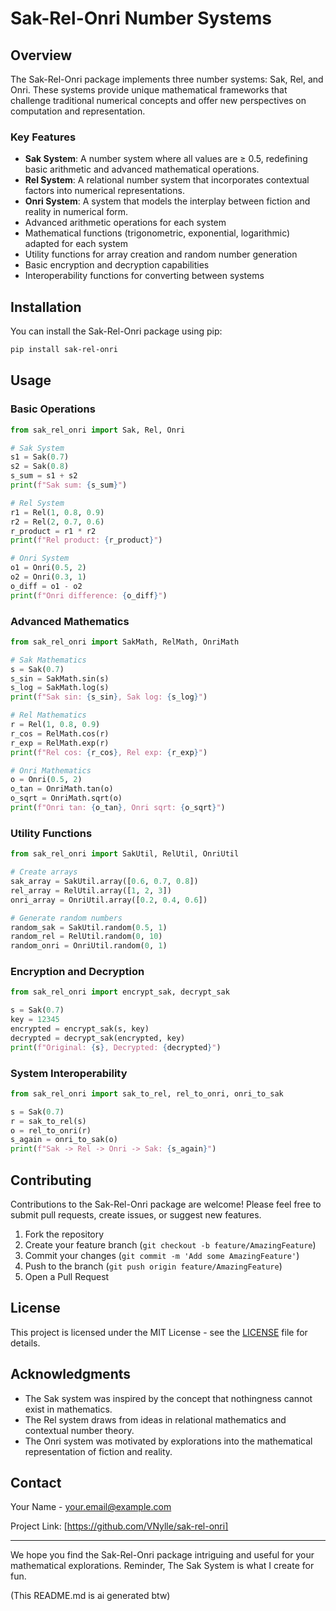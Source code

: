 # Sak-Rel-Onri Number Systems

## Overview

The Sak-Rel-Onri package implements three number systems: Sak, Rel, and Onri. These systems provide unique mathematical frameworks that challenge traditional numerical concepts and offer new perspectives on computation and representation.

### Key Features

- **Sak System**: A number system where all values are ≥ 0.5, redefining basic arithmetic and advanced mathematical operations.
- **Rel System**: A relational number system that incorporates contextual factors into numerical representations.
- **Onri System**: A system that models the interplay between fiction and reality in numerical form.
- Advanced arithmetic operations for each system
- Mathematical functions (trigonometric, exponential, logarithmic) adapted for each system
- Utility functions for array creation and random number generation
- Basic encryption and decryption capabilities
- Interoperability functions for converting between systems

## Installation

You can install the Sak-Rel-Onri package using pip:

```bash
pip install sak-rel-onri
```

## Usage

### Basic Operations

```python
from sak_rel_onri import Sak, Rel, Onri

# Sak System
s1 = Sak(0.7)
s2 = Sak(0.8)
s_sum = s1 + s2
print(f"Sak sum: {s_sum}")

# Rel System
r1 = Rel(1, 0.8, 0.9)
r2 = Rel(2, 0.7, 0.6)
r_product = r1 * r2
print(f"Rel product: {r_product}")

# Onri System
o1 = Onri(0.5, 2)
o2 = Onri(0.3, 1)
o_diff = o1 - o2
print(f"Onri difference: {o_diff}")
```

### Advanced Mathematics

```python
from sak_rel_onri import SakMath, RelMath, OnriMath

# Sak Mathematics
s = Sak(0.7)
s_sin = SakMath.sin(s)
s_log = SakMath.log(s)
print(f"Sak sin: {s_sin}, Sak log: {s_log}")

# Rel Mathematics
r = Rel(1, 0.8, 0.9)
r_cos = RelMath.cos(r)
r_exp = RelMath.exp(r)
print(f"Rel cos: {r_cos}, Rel exp: {r_exp}")

# Onri Mathematics
o = Onri(0.5, 2)
o_tan = OnriMath.tan(o)
o_sqrt = OnriMath.sqrt(o)
print(f"Onri tan: {o_tan}, Onri sqrt: {o_sqrt}")
```

### Utility Functions

```python
from sak_rel_onri import SakUtil, RelUtil, OnriUtil

# Create arrays
sak_array = SakUtil.array([0.6, 0.7, 0.8])
rel_array = RelUtil.array([1, 2, 3])
onri_array = OnriUtil.array([0.2, 0.4, 0.6])

# Generate random numbers
random_sak = SakUtil.random(0.5, 1)
random_rel = RelUtil.random(0, 10)
random_onri = OnriUtil.random(0, 1)
```

### Encryption and Decryption

```python
from sak_rel_onri import encrypt_sak, decrypt_sak

s = Sak(0.7)
key = 12345
encrypted = encrypt_sak(s, key)
decrypted = decrypt_sak(encrypted, key)
print(f"Original: {s}, Decrypted: {decrypted}")
```

### System Interoperability

```python
from sak_rel_onri import sak_to_rel, rel_to_onri, onri_to_sak

s = Sak(0.7)
r = sak_to_rel(s)
o = rel_to_onri(r)
s_again = onri_to_sak(o)
print(f"Sak -> Rel -> Onri -> Sak: {s_again}")
```

## Contributing

Contributions to the Sak-Rel-Onri package are welcome! Please feel free to submit pull requests, create issues, or suggest new features.

1. Fork the repository
2. Create your feature branch (`git checkout -b feature/AmazingFeature`)
3. Commit your changes (`git commit -m 'Add some AmazingFeature'`)
4. Push to the branch (`git push origin feature/AmazingFeature`)
5. Open a Pull Request

## License

This project is licensed under the MIT License - see the [LICENSE](LICENSE) file for details.

## Acknowledgments

- The Sak system was inspired by the concept that nothingness cannot exist in mathematics.
- The Rel system draws from ideas in relational mathematics and contextual number theory.
- The Onri system was motivated by explorations into the mathematical representation of fiction and reality.

## Contact

Your Name - your.email@example.com

Project Link: [https://github.com/VNylle/sak-rel-onri]

---

We hope you find the Sak-Rel-Onri package intriguing and useful for your mathematical explorations. Reminder, The Sak System is what I create for fun.


(This README.md is ai generated btw)
